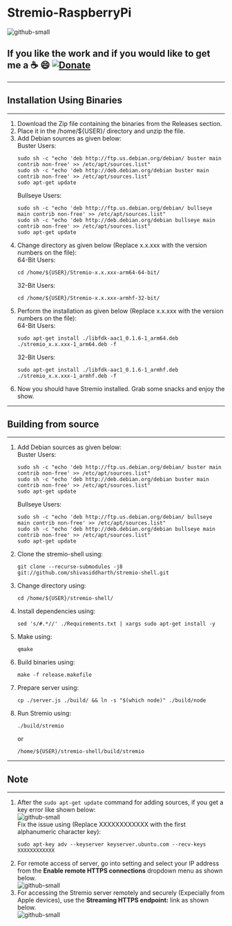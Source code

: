 # Stremio-RaspberryPi
![github-small](https://github.com/shivasiddharth/Stremio-RaspberryPi/blob/Awesome/images/Banner.jpg)     

## **If you like the work and if you would like to get me a :coffee: :smile:** [![Donate](https://img.shields.io/badge/Donate-PayPal-green.svg)](https://www.paypal.com/cgi-bin/webscr?cmd=_s-xclick&hosted_button_id=7GH3YDCHZ36QN)  





**********        
## Installation Using Binaries           
**********      
1.  Download the Zip file containing the binaries from the Releases section.      
2.  Place it in the /home/${USER}/ directory and unzip the file.    
3.  Add Debian sources as given below:    
    Buster Users:   
    ```      
    sudo sh -c "echo 'deb http://ftp.us.debian.org/debian/ buster main contrib non-free' >> /etc/apt/sources.list"   
    sudo sh -c "echo 'deb http://deb.debian.org/debian buster main contrib non-free' >> /etc/apt/sources.list"     
    sudo apt-get update     
    ```      
    Bullseye Users:   
    ```      
    sudo sh -c "echo 'deb http://ftp.us.debian.org/debian/ bullseye main contrib non-free' >> /etc/apt/sources.list"    
    sudo sh -c "echo 'deb http://deb.debian.org/debian bullseye main contrib non-free' >> /etc/apt/sources.list"    
    sudo apt-get update     
    ```     
4.  Change directory as given below (Replace x.x.xxx with the version numbers on the file):    
    64-Bit Users:    
    ```    
    cd /home/${USER}/Stremio-x.x.xxx-arm64-64-bit/   
    ```   
    32-Bit Users:    
    ```    
    cd /home/${USER}/Stremio-x.x.xxx-armhf-32-bit/  
    ```
5.  Perform the installation as given below (Replace x.x.xxx with the version numbers on the file):    
    64-Bit Users:    
    ```    
    sudo apt-get install ./libfdk-aac1_0.1.6-1_arm64.deb ./stremio_x.x.xxx-1_arm64.deb -f   
    ```   
    32-Bit Users:    
    ```    
    sudo apt-get install ./libfdk-aac1_0.1.6-1_armhf.deb ./stremio_x.x.xxx-1_armhf.deb -f   
    ```   
6.  Now you should have Stremio installed. Grab some snacks and enjoy the show.       



**********    
##  Building from source      
**********      
1.  Add Debian sources as given below:    
    Buster Users:   
    ```      
    sudo sh -c "echo 'deb http://ftp.us.debian.org/debian/ buster main contrib non-free' >> /etc/apt/sources.list"   
    sudo sh -c "echo 'deb http://deb.debian.org/debian buster main contrib non-free' >> /etc/apt/sources.list"     
    sudo apt-get update     
    ```      
    Bullseye Users:   
    ```      
    sudo sh -c "echo 'deb http://ftp.us.debian.org/debian/ bullseye main contrib non-free' >> /etc/apt/sources.list"    
    sudo sh -c "echo 'deb http://deb.debian.org/debian bullseye main contrib non-free' >> /etc/apt/sources.list"    
    sudo apt-get update     
    ```   
2.  Clone the stremio-shell using:   
    ```   
    git clone --recurse-submodules -j8 git://github.com/shivasiddharth/stremio-shell.git      
    ```   
3.  Change directory using:    
    ```   
    cd /home/${USER}/stremio-shell/             
    ```
4.  Install dependencies using:     
    ```    
    sed 's/#.*//' ./Requirements.txt | xargs sudo apt-get install -y    
    ```     
5.  Make using:   
    ```   
    qmake    
    ```    
6.  Build binaries using:   
    ```    
    make -f release.makefile    
    ```    
7.  Prepare server using:    
    ```    
    cp ./server.js ./build/ && ln -s "$(which node)" ./build/node     
    ```   
8.  Run Stremio using:   
    ```   
    ./build/stremio    
    ```    
    or   
    ```    
    /home/${USER}/stremio-shell/build/stremio   
    ```     



**********     
## Note     
**********        
1.  After the ```sudo apt-get update``` command for adding sources, if you get a key error like shown below:   
    ![github-small](https://github.com/shivasiddharth/Stremio-RaspberryPi/blob/Awesome/images/Key_Error.png)       
    Fix the issue using (Replace XXXXXXXXXXXX with the first alphanumeric character key):    
    ```    
    sudo apt-key adv --keyserver keyserver.ubuntu.com --recv-keys XXXXXXXXXXXX     
    ```      
2.  For remote access of server, go into setting and select your IP address from the **Enable remote HTTPS connections** dropdown menu as shown below.    
    ![github-small](https://github.com/shivasiddharth/Stremio-RaspberryPi/blob/Awesome/images/Remote-connection.png)      
3.  For accessing the Stremio server remotely and securely (Expecially from Apple devices), use the **Streaming HTTPS endpoint:** link as shown below.   
    ![github-small](https://github.com/shivasiddharth/Stremio-RaspberryPi/blob/Awesome/images/Streaming-Server-Link.png)  
